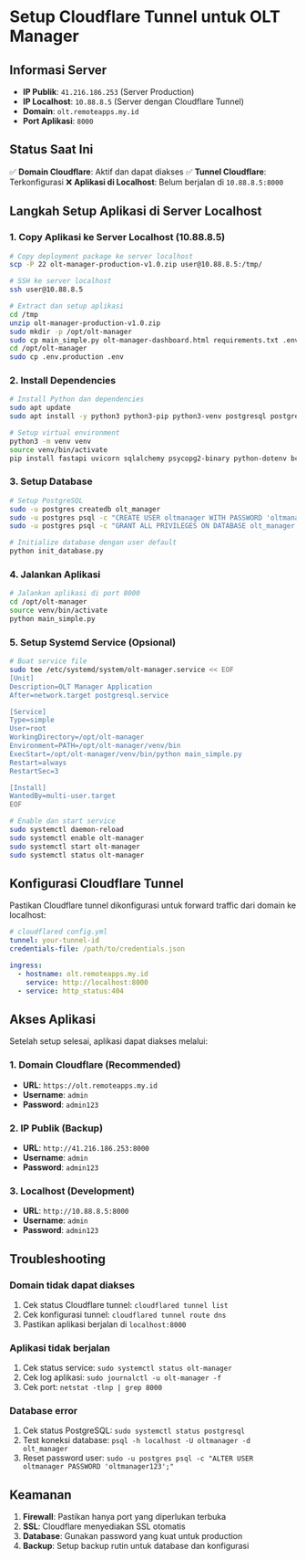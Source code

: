 # Setup Cloudflare Tunnel untuk OLT Manager

## Informasi Server
- **IP Publik**: `41.216.186.253` (Server Production)
- **IP Localhost**: `10.88.8.5` (Server dengan Cloudflare Tunnel)
- **Domain**: `olt.remoteapps.my.id`
- **Port Aplikasi**: `8000`

## Status Saat Ini
✅ **Domain Cloudflare**: Aktif dan dapat diakses
✅ **Tunnel Cloudflare**: Terkonfigurasi
❌ **Aplikasi di Localhost**: Belum berjalan di `10.88.8.5:8000`

## Langkah Setup Aplikasi di Server Localhost

### 1. Copy Aplikasi ke Server Localhost (10.88.8.5)

```bash
# Copy deployment package ke server localhost
scp -P 22 olt-manager-production-v1.0.zip user@10.88.8.5:/tmp/

# SSH ke server localhost
ssh user@10.88.8.5

# Extract dan setup aplikasi
cd /tmp
unzip olt-manager-production-v1.0.zip
sudo mkdir -p /opt/olt-manager
sudo cp main_simple.py olt-manager-dashboard.html requirements.txt .env.production /opt/olt-manager/
cd /opt/olt-manager
sudo cp .env.production .env
```

### 2. Install Dependencies

```bash
# Install Python dan dependencies
sudo apt update
sudo apt install -y python3 python3-pip python3-venv postgresql postgresql-contrib

# Setup virtual environment
python3 -m venv venv
source venv/bin/activate
pip install fastapi uvicorn sqlalchemy psycopg2-binary python-dotenv bcrypt python-jose[cryptography] PyJWT passlib[bcrypt] python-multipart
```

### 3. Setup Database

```bash
# Setup PostgreSQL
sudo -u postgres createdb olt_manager
sudo -u postgres psql -c "CREATE USER oltmanager WITH PASSWORD 'oltmanager123';"
sudo -u postgres psql -c "GRANT ALL PRIVILEGES ON DATABASE olt_manager TO oltmanager;"

# Initialize database dengan user default
python init_database.py
```

### 4. Jalankan Aplikasi

```bash
# Jalankan aplikasi di port 8000
cd /opt/olt-manager
source venv/bin/activate
python main_simple.py
```

### 5. Setup Systemd Service (Opsional)

```bash
# Buat service file
sudo tee /etc/systemd/system/olt-manager.service << EOF
[Unit]
Description=OLT Manager Application
After=network.target postgresql.service

[Service]
Type=simple
User=root
WorkingDirectory=/opt/olt-manager
Environment=PATH=/opt/olt-manager/venv/bin
ExecStart=/opt/olt-manager/venv/bin/python main_simple.py
Restart=always
RestartSec=3

[Install]
WantedBy=multi-user.target
EOF

# Enable dan start service
sudo systemctl daemon-reload
sudo systemctl enable olt-manager
sudo systemctl start olt-manager
sudo systemctl status olt-manager
```

## Konfigurasi Cloudflare Tunnel

Pastikan Cloudflare tunnel dikonfigurasi untuk forward traffic dari domain ke localhost:

```yaml
# cloudflared config.yml
tunnel: your-tunnel-id
credentials-file: /path/to/credentials.json

ingress:
  - hostname: olt.remoteapps.my.id
    service: http://localhost:8000
  - service: http_status:404
```

## Akses Aplikasi

Setelah setup selesai, aplikasi dapat diakses melalui:

### 1. Domain Cloudflare (Recommended)
- **URL**: `https://olt.remoteapps.my.id`
- **Username**: `admin`
- **Password**: `admin123`

### 2. IP Publik (Backup)
- **URL**: `http://41.216.186.253:8000`
- **Username**: `admin`
- **Password**: `admin123`

### 3. Localhost (Development)
- **URL**: `http://10.88.8.5:8000`
- **Username**: `admin`
- **Password**: `admin123`

## Troubleshooting

### Domain tidak dapat diakses
1. Cek status Cloudflare tunnel: `cloudflared tunnel list`
2. Cek konfigurasi tunnel: `cloudflared tunnel route dns`
3. Pastikan aplikasi berjalan di `localhost:8000`

### Aplikasi tidak berjalan
1. Cek status service: `sudo systemctl status olt-manager`
2. Cek log aplikasi: `sudo journalctl -u olt-manager -f`
3. Cek port: `netstat -tlnp | grep 8000`

### Database error
1. Cek status PostgreSQL: `sudo systemctl status postgresql`
2. Test koneksi database: `psql -h localhost -U oltmanager -d olt_manager`
3. Reset password user: `sudo -u postgres psql -c "ALTER USER oltmanager PASSWORD 'oltmanager123';"`

## Keamanan

1. **Firewall**: Pastikan hanya port yang diperlukan terbuka
2. **SSL**: Cloudflare menyediakan SSL otomatis
3. **Database**: Gunakan password yang kuat untuk production
4. **Backup**: Setup backup rutin untuk database dan konfigurasi